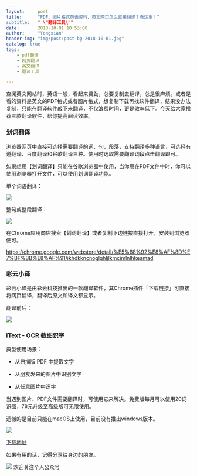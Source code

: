 ```yaml
---
layout:     post
title:      "PDF、图片格式英语资料、英文网页怎么直接翻译？看这里！“
subtitle:   " \"翻译工具\""
date:       2018-10-01 10:53:00
author:     "Yongxian"
header-img: "img/post/post-bg-2018-10-01.jpg"
catalog: true
tags:
    - pdf翻译
    - 网页翻译
    - 英文翻译
    - 翻译工具

---
```

查阅英文网站时，英语一般，看起来费劲，总要复制去翻译，总是很麻烦。或者是看的资料是英文的PDF格式或者图片格式，想复制下载再找软件翻译，结果没办法复制，只能在翻译软件敲下来翻译，不仅浪费时间，更是效率低下。今天给大家推荐三款翻译软件，帮你提高阅读效率。

### 划词翻译

浏览器网页中直接可选择需要翻译的词、句、段落，支持翻译多种语言，可选择有道翻译、百度翻译和谷歌翻译三种。使用时选取需要翻译词段点击翻译即可。

如果想用【划词翻译】只能在谷歌浏览器中使用，当你用在PDF文件中时，你可以使用浏览器打开文件，可以使用划词翻译功能。

单个词语翻译：

![](https://ws1.sinaimg.cn/large/006y8mN6ly1g776qzeol6g30hs06jaub.gif)

整句或整段翻译：

![](https://ws1.sinaimg.cn/large/006y8mN6ly1g776qrjlk2g30hs06j4o1.gif)

在Chrome应用商店搜索【划词翻译】或者复制下边链接直接打开，安装到浏览器便可。


https://chrome.google.com/webstore/detail/%E5%88%92%E8%AF%8D%E7%BF%BB%E8%AF%91/ikhdkkncnoglghljlkmcimlnlhkeamad



### 彩云小译

彩云小译是由彩云科技推出的一款翻译软件，其Chrome插件「下载链接」可直接将网页翻译，翻译后原文和译文都显示。

翻译前后：

![](https://ws4.sinaimg.cn/large/006y8mN6ly1g776q1ksreg30hs0bqu0x.gif)

### iText - OCR 截图识字
典型使用场景：

- 从扫描版 PDF 中提取文字

- 从朋友发来的图片中识别文字

- 从任意图片中识字

当遇到图片、PDF文件需要翻译时，可使用它来解决。免费版每月可以使用20词识图，78元升级至高级版可无限使用。

遗憾的是目前只能在macOS上使用，目前没有推出windows版本。

![](https://ws1.sinaimg.cn/large/006y8mN6ly1g776petq5cg30iw0ayb29.gif)

[下载地址](https://toolinbox.net/iText/)

如果有用的话，记得分享给身边的朋友。

![](https://ws2.sinaimg.cn/large/006y8mN6ly1g776ekltnej30760760t7.jpg)
欢迎关注个人公众号
